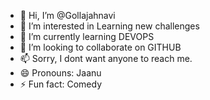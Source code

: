 - 👋 Hi, I’m @Gollajahnavi
- 👀 I’m interested in Learning new challenges
- 🌱 I’m currently learning DEVOPS
- 💞️ I’m looking to collaborate on GITHUB
- 📫 Sorry, I dont want anyone to reach me.
- 😄 Pronouns: Jaanu
- ⚡ Fun fact: Comedy

<!---
Gollajahnavi78-gj/Gollajahnavi78-gj is a ✨ special ✨ repository because its `README.md` (this file) appears on your GitHub profile.
You can click the Preview link to take a look at your changes.
--->
